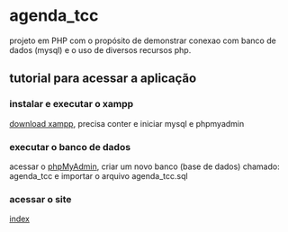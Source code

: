 # agenda_tcc
projeto em PHP com o propósito de demonstrar conexao com banco de dados (mysql) e o uso de diversos recursos php.

## tutorial para acessar a aplicação

### instalar e executar o xampp
[download xampp](apachefriends.org/pt-br), precisa conter e iniciar mysql e phpmyadmin

### executar o banco de dados
acessar o [phpMyAdmin](localhost/phpmyadmin/index.php?route=/server/databases), criar um novo banco (base de dados) chamado: agenda_tcc e importar o arquivo agenda_tcc.sql

### acessar o site
[index](localhost/agenda_tcc)
